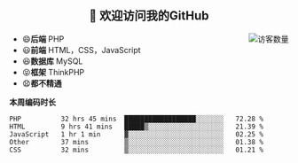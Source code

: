 <h2 align="center">👋 欢迎访问我的GitHub</h2>


<img align='right' src="https://profile-counter.glitch.me/declandragon/count.svg" alt="访客数量"/>

- 😄**后端** PHP
- 😃**前端** HTML，CSS，JavaScript
- 😆**数据库** MySQL
- 😝**框架** ThinkPHP
- 😧**都不精通**



**本周编码时长**

<!--START_SECTION:waka-->
```text
PHP          32 hrs 45 mins  ██████████████████░░░░░░░   72.28 % 
HTML         9 hrs 41 mins   █████▒░░░░░░░░░░░░░░░░░░░   21.39 % 
JavaScript   1 hr 1 min      ▓░░░░░░░░░░░░░░░░░░░░░░░░   02.25 % 
Other        37 mins         ▒░░░░░░░░░░░░░░░░░░░░░░░░   01.38 % 
CSS          32 mins         ▒░░░░░░░░░░░░░░░░░░░░░░░░   01.21 % 
```
<!--END_SECTION:waka-->



<!--
**declandragon/declandragon** is a ✨ _special_ ✨ repository because its `README.md` (this file) appears on your GitHub profile.

Here are some ideas to get you started:

- 🔭 I’m currently working on ...
- 🌱 I’m currently learning ...
- 👯 I’m looking to collaborate on ...
- 🤔 I’m looking for help with ...
- 💬 Ask me about ...
- 📫 How to reach me: ...
- 😄 Pronouns: ...
- ⚡ Fun fact: ...
-->
